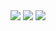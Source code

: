 <img src="https://img.shields.io/badge/kakaotalk-FFCD00?style=flat-square&logo=kakaotalk&logoColor=black"/>
<img src="https://img.shields.io/badge/gmail-EA4335?style=flat-square&logo=gmail&logoColor=black"/>
<img src="https://img.shields.io/badge/discord-5865F2?style=flat-square&logo=discord&logoColor=white"/>
 

